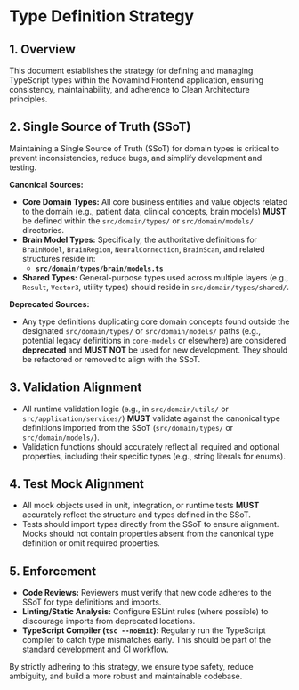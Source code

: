 # Type Definition Strategy

## 1. Overview

This document establishes the strategy for defining and managing TypeScript types within the Novamind Frontend application, ensuring consistency, maintainability, and adherence to Clean Architecture principles.

## 2. Single Source of Truth (SSoT)

Maintaining a Single Source of Truth (SSoT) for domain types is critical to prevent inconsistencies, reduce bugs, and simplify development and testing.

**Canonical Sources:**

*   **Core Domain Types:** All core business entities and value objects related to the domain (e.g., patient data, clinical concepts, brain models) **MUST** be defined within the `src/domain/types/` or `src/domain/models/` directories.
*   **Brain Model Types:** Specifically, the authoritative definitions for `BrainModel`, `BrainRegion`, `NeuralConnection`, `BrainScan`, and related structures reside in:
    *   **`src/domain/types/brain/models.ts`**
*   **Shared Types:** General-purpose types used across multiple layers (e.g., `Result`, `Vector3`, utility types) should reside in `src/domain/types/shared/`.

**Deprecated Sources:**

*   Any type definitions duplicating core domain concepts found outside the designated `src/domain/types/` or `src/domain/models/` paths (e.g., potential legacy definitions in `core-models` or elsewhere) are considered **deprecated** and **MUST NOT** be used for new development. They should be refactored or removed to align with the SSoT.

## 3. Validation Alignment

*   All runtime validation logic (e.g., in `src/domain/utils/` or `src/application/services/`) **MUST** validate against the canonical type definitions imported from the SSoT (`src/domain/types/` or `src/domain/models/`).
*   Validation functions should accurately reflect all required and optional properties, including their specific types (e.g., string literals for enums).

## 4. Test Mock Alignment

*   All mock objects used in unit, integration, or runtime tests **MUST** accurately reflect the structure and types defined in the SSoT.
*   Tests should import types directly from the SSoT to ensure alignment. Mocks should not contain properties absent from the canonical type definition or omit required properties.

## 5. Enforcement

*   **Code Reviews:** Reviewers must verify that new code adheres to the SSoT for type definitions and imports.
*   **Linting/Static Analysis:** Configure ESLint rules (where possible) to discourage imports from deprecated locations.
*   **TypeScript Compiler (`tsc --noEmit`):** Regularly run the TypeScript compiler to catch type mismatches early. This should be part of the standard development and CI workflow.

By strictly adhering to this strategy, we ensure type safety, reduce ambiguity, and build a more robust and maintainable codebase.